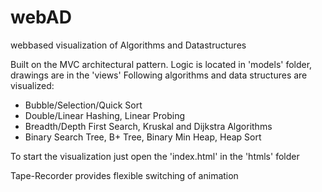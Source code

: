 # webAD
webbased visualization of Algorithms and Datastructures

Built on the MVC architectural pattern. Logic is located in 'models' folder, drawings are in the 'views'
Following algorithms and data structures are visualized:
* Bubble/Selection/Quick Sort
* Double/Linear Hashing, Linear Probing
* Breadth/Depth First Search, Kruskal and Dijkstra Algorithms
* Binary Search Tree, B+ Tree, Binary Min Heap, Heap Sort

To start the visualization just open the 'index.html' in the 'htmls' folder

Tape-Recorder provides flexible switching of animation
